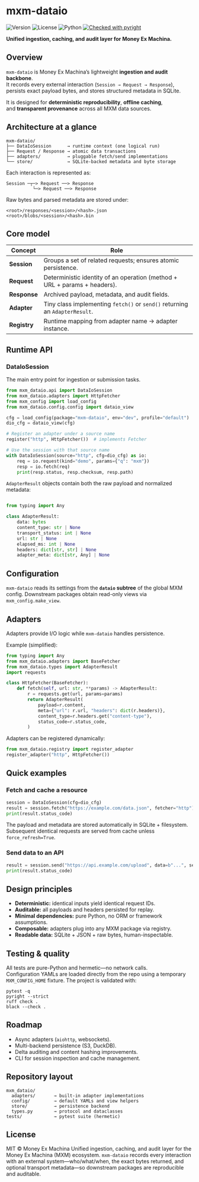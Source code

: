 # mxm-dataio
![Version](https://img.shields.io/github/v/release/moneyexmachina/mxm-dataio)
![License](https://img.shields.io/github/license/moneyexmachina/mxm-dataio)
![Python](https://img.shields.io/badge/python-3.12+-blue)
[![Checked with pyright](https://microsoft.github.io/pyright/img/pyright_badge.svg)](https://microsoft.github.io/pyright/)


**Unified ingestion, caching, and audit layer for Money Ex Machina.**

## Overview

`mxm-dataio` is Money Ex Machina’s lightweight **ingestion and audit backbone**.  
It records every external interaction (`Session → Request → Response`),  
persists exact payload bytes, and stores structured metadata in SQLite.

It is designed for **deterministic reproducibility**, **offline caching**,  
and **transparent provenance** across all MXM data sources.

## Architecture at a glance

```
mxm-dataio/
├── DataIoSession      → runtime context (one logical run)
├── Request / Response → atomic data transactions
├── adapters/          → pluggable fetch/send implementations
└── store/             → SQLite-backed metadata and byte storage
```

Each interaction is represented as:

```
Session ─┬─> Request ──> Response
          └─> Request ──> Response
```

Raw bytes and parsed metadata are stored under:
```
<root>/responses/<session>/<hash>.json
<root>/blobs/<session>/<hash>.bin
```

## Core model

| Concept | Role |
|----------|------|
| **Session** | Groups a set of related requests; ensures atomic persistence. |
| **Request** | Deterministic identity of an operation (method + URL + params + headers). |
| **Response** | Archived payload, metadata, and audit fields. |
| **Adapter** | Tiny class implementing `fetch()` or `send()` returning an `AdapterResult`. |
| **Registry** | Runtime mapping from adapter name → adapter instance. |

## Runtime API

### DataIoSession

The main entry point for ingestion or submission tasks.

```python
from mxm_dataio.api import DataIoSession
from mxm_dataio.adapters import HttpFetcher
from mxm_config import load_config
from mxm_dataio.config.config import dataio_view

cfg = load_config(package="mxm-dataio", env="dev", profile="default")
dio_cfg = dataio_view(cfg)

# Register an adapter under a source name
register("http", HttpFetcher())  # implements Fetcher

# Use the session with that source name
with DataIoSession(source="http", cfg=dio_cfg) as io:
    req = io.request(kind="demo", params={"q": "mxm"})
    resp = io.fetch(req)
    print(resp.status, resp.checksum, resp.path)

```

`AdapterResult` objects contain both the raw payload and normalized metadata:
```python

from typing import Any

class AdapterResult:
    data: bytes
    content_type: str | None
    transport_status: int | None
    url: str | None
    elapsed_ms: int | None
    headers: dict[str, str] | None
    adapter_meta: dict[str, Any] | None
```

## Configuration

`mxm-dataio` reads its settings from the **`dataio` subtree**
of the global MXM config. Downstream packages obtain read-only
views via `mxm_config.make_view`.


## Adapters

Adapters provide I/O logic while `mxm-dataio` handles persistence.

Example (simplified):

```python
from typing import Any
from mxm_dataio.adapters import BaseFetcher
from mxm_dataio.types import AdapterResult
import requests

class HttpFetcher(BaseFetcher):
    def fetch(self, url: str, **params) -> AdapterResult:
        r = requests.get(url, params=params)
        return AdapterResult(
            payload=r.content,
            meta={"url": r.url, "headers": dict(r.headers)},
            content_type=r.headers.get("content-type"),
            status_code=r.status_code,
        )
```

Adapters can be registered dynamically:
```python
from mxm_dataio.registry import register_adapter
register_adapter("http", HttpFetcher())
```

## Quick examples

### Fetch and cache a resource

```python
session = DataIoSession(cfg=dio_cfg)
result = session.fetch("https://example.com/data.json", fetcher="http")
print(result.status_code)
```

The payload and metadata are stored automatically in SQLite + filesystem.
Subsequent identical requests are served from cache unless `force_refresh=True`.

### Send data to an API

```python
result = session.send("https://api.example.com/upload", data=b"...", sender="http")
print(result.status_code)
```

## Design principles

- **Deterministic:** identical inputs yield identical request IDs.  
- **Auditable:** all payloads and headers persisted for replay.  
- **Minimal dependencies:** pure Python, no ORM or framework assumptions.  
- **Composable:** adapters plug into any MXM package via registry.  
- **Readable data:** SQLite + JSON + raw bytes, human-inspectable.  

## Testing & quality

All tests are pure-Python and hermetic—no network calls.  
Configuration YAMLs are loaded directly from the repo using a temporary  
`MXM_CONFIG_HOME` fixture. The project is validated with:

```
pytest -q
pyright --strict
ruff check .
black --check .
```

## Roadmap

- Async adapters (`aiohttp`, websockets).  
- Multi-backend persistence (S3, DuckDB).  
- Delta auditing and content hashing improvements.  
- CLI for session inspection and cache management.  

## Repository layout

```
mxm_dataio/
  adapters/       → built-in adapter implementations
  config/         → default YAMLs and view helpers
  store/          → persistence backend
  types.py        → protocol and dataclasses
tests/            → pytest suite (hermetic)
```

## License

MIT © Money Ex Machina
Unified ingestion, caching, and audit layer for the Money Ex Machina (MXM) ecosystem. `mxm-dataio` records every interaction with an external system—who/what/when, the exact bytes returned, and optional transport metadata—so downstream packages are reproducible and auditable.
